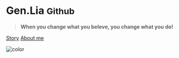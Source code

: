<!-- _coverpage.md --> 

# Gen.Lia <small>Github</small>

<span id="busuanzi_container_site_pv" style='display:none'>
    👀 总访问量：<span id="busuanzi_value_site_pv"></span> 次
</span>

<span id="busuanzi_container_site_uv" style='display:none'>
    | 🚴‍♂️ 总访客数：<span id="busuanzi_value_site_uv"></span> 人
</span>

> **When you change what you beleve, you change what you do!**

[Story](Story.md)  [About me](README.md)

<!-- 背景色 -->

![color](#f0f0f0)

